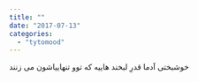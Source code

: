 ```yaml
---
title: ""
date: "2017-07-13"
categories: 
  - "tytomood"
---
```


خوشبختی آدما قدرِ لبخند هاییه که توو تنهاییاشون می زنند

